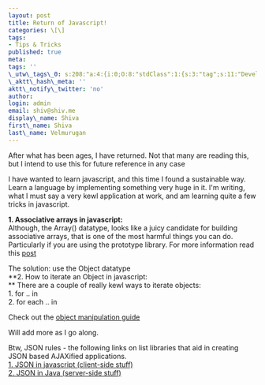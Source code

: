 ```yaml
---
layout: post
title: Return of Javascript!
categories: \[\]
tags:
- Tips & Tricks
published: true
meta:
tags: ''
\_utw\_tags\_0: s:208:"a:4:{i:0;O:8:"stdClass":1:{s:3:"tag";s:11:"Development";}i:1;O:8:"stdClass":1:{s:3:"tag";s:10:"javascript";}i:2;O:8:"stdClass":1:{s:3:"tag";s:13:"Tips-n-Tricks";}i:3;O:8:"stdClass":1:{s:3:"tag";s:5:"Tools";}}";
\_aktt\_hash\_meta: ''
aktt\_notify\_twitter: 'no'
author:
login: admin
email: shiv@shiv.me
display\_name: Shiva
first\_name: Shiva
last\_name: Velmurugan
---
```


After what has been ages, I have returned. Not that many are reading this, but I intend to use this for future reference in any case

I have wanted to learn javascript, and this time I found a sustainable way. Learn a language by implementing something very huge in it. I'm writing, what I must say a very kewl application at work, and am learning quite a few tricks in javascript.

**1\. Associative arrays in javascript:**  
Although, the Array() datatype, looks like a juicy candidate for building associative arrays, that is one of the most harmful things you can do. Particularly if you are using the prototype library. For more information read this [post ][0]

The solution: use the Object datatype  
**2\. How to iterate an Object in javascript:  
** There are a couple of really kewl ways to iterate objects:  
1\. for .. in  
2\. for each .. in

Check out the [object manipulation guide][1]

Will add more as I go along.

Btw, JSON rules - the following links on list libraries that aid in creating JSON based AJAXified applications.  
[1\. JSON in javascript (client-side stuff)][2]  
[2\. JSON in Java (server-side stuff)][3]


[0]: http://www.andrewdupont.net/2006/05/18/javascript-associative-arrays-considered-harmful/
[1]: http://developer.mozilla.org/en/docs/Core_JavaScript_1.5_Guide:Object_Manipulation_Statements
[2]: http://www.json.org/js.html
[3]: http://json-lib.sourceforge.net/index.html
